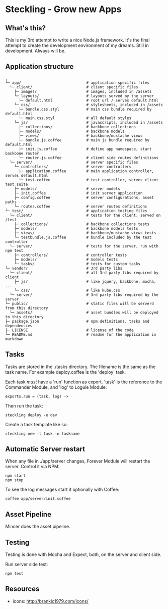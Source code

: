 # Steckling - Grow new Apps

## What's this?

This is my 3rd attempt to write a nice Node.js framework. It's the final attempt to create the
development environment of my dreams. Still in development. Always will be.

## Application structure
  
    .
    └─ app/                             # application specific files
      └─ client/                        # client specific files
        ├─ images/                      # images, included in /assets
        └─ layouts/                     # layouts served by the server
          └─ default.html               # root url / serves default.html
        └─ css/                         # stylesheets, included in /assets
          ├─ bundle.css.styl            # main css bundle required by default.html
          └─ main.css.styl              # all default styles
        └─ js/                          # javascripts, included in /assets
          ├─ collections/               # backbone collections
          ├─ models/                    # backbone models
          ├─ views/                     # backbone/mustache views
          ├─ bundle.js.coffee           # main js bundle required by default.html
          ├─ init.js.coffee             # define app namespace, start backbone router
          └─ router.js.coffee           # client side routes definitions
      └─ server/                        # server specific files
        └─ controllers/                 # server controllers
          ├─ application.coffee         # main application controller, serves default.html
          └─ test.coffee                # test controller, serves client test suite
        ├─ models/                      # server models
        ├─ init.coffee                  # init server application
        ├─ config.coffee                # server configurations, asset paths
        └─ routes.coffee                # server routes definitions
    └─ test/                            # application testing files
      └─ client/                        # tests for the client, served on /test
        ├─ collections/                 # backbone collections tests
        ├─ models/                      # backbone models tests
        ├─ views/                       # backbone/mustache views tests
        └─ testbundle.js.coffee         # bundle included by the test controller
      └─ server/                        # tests for the server, run with npm test
        ├─ controllers/                 # controller tests
        ├─ models/                      # models tests
        └─ tasks/                       # tests for custom tasks
    └─ vendor/                          # 3rd party libs
      └─ client/                        # all 3rd party libs required by client
        ├─ js/                          # like jquery, backbone, mocha, ...
        └─ css/                         # like kube.css
      └─ server/                        # 3rd party libs required by the server
    └─ public/                          # static files will be serverd from this directory
      └─ assets/                        # asset bundles will be deployed to this directory
    ├─ package.json                     # npm definitions, tasks and dependencies
    ├─ LICENSE                          # license of the code
    └─ README.md                        # readme for the application in markdown


## Tasks

Tasks are stored in the ./tasks directory. The filename is the same as the task name. For example
deploy.coffee is the 'deploy' task.

Each task *must* have a 'run' function as export. 'task' is the reference to the Commander Module, and 'log' to Logule Module:

    exports.run = (task, log) ->

Then run the task:

    steckling deploy -e dev

Create a task template like so:

    steckling new -t task -n taskname

## Automatic Server restart

When any file in ./app/server changes, Forever Module will restart the server. Control it via NPM:

    npm start
    npm stop

To see the log messages start it optionally with Coffee:

    coffee app/server/init.coffee

## Asset Pipeline

Mincer does the asset pipeline.

## Testing

Testing is done with Mocha and Expect, both, on the server and client side.

Run server side test:

    npm test

## Resources

  - icons: http://brankic1979.com/icons/